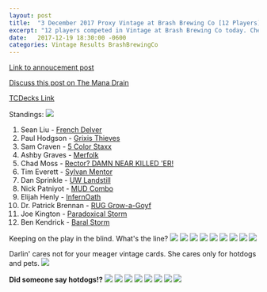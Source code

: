 ```yaml
---
layout: post
title:  "3 December 2017 Proxy Vintage at Brash Brewing Co [12 Players]"
excerpt: "12 players competed in Vintage at Brash Brewing Co today. Check out the results!"
date:   2017-12-19 18:30:00 -0600
categories: Vintage Results BrashBrewingCo
---
```


[Link to annoucement post](http://themanadrain.com/topic/1627/12-3-17-houston-tx-100-proxy-vintage-brash-brewing-co)

[Discuss this post on The Mana Drain](http://themanadrain.com/topic/1637/3-december-2017-proxy-vintage-brash-brewing-co-12-players)

[TCDecks Link](http://www.tcdecks.net/deck.php?id=25845)

Standings:
![](https://images.lonestarlhurgoyfs.com/2017/12/03/standings.jpg)

1. Sean Liu - [French Delver](https://images.lonestarlhurgoyfs.com/2017/12/03/deck-1.jpg)
2. Paul Hodgson - [Grixis Thieves](https://images.lonestarlhurgoyfs.com/2017/12/03/deck-2.jpg)
3. Sam Craven - [5 Color Staxx](https://images.lonestarlhurgoyfs.com/2017/12/03/deck-3.jpg)
4. Ashby Graves - [Merfolk](https://images.lonestarlhurgoyfs.com/2017/12/03/deck-4.jpg)
5. Chad Moss - [Rector? DAMN NEAR KILLED 'ER!](https://images.lonestarlhurgoyfs.com/2017/12/03/deck-5.jpg)
6. Tim Everett - [Sylvan Mentor](https://images.lonestarlhurgoyfs.com/2017/12/03/deck-6.jpg)
7. Dan Sprinkle - [UW Landstill](https://images.lonestarlhurgoyfs.com/2017/12/03/deck-7.jpg)
8. Nick Patniyot - [MUD Combo](https://images.lonestarlhurgoyfs.com/2017/12/03/deck-8.jpg)
9. Elijah Henly - [InfernOath](https://images.lonestarlhurgoyfs.com/2017/12/03/deck-9.jpg)
10. Dr. Patrick Brennan - [RUG Grow-a-Goyf](https://images.lonestarlhurgoyfs.com/2017/12/03/deck-10.jpg)
11. Joe Kington - [Paradoxical Storm](https://images.lonestarlhurgoyfs.com/2017/12/03/deck-11.jpg)
12. Ben Kendrick - [Baral Storm](https://images.lonestarlhurgoyfs.com/2017/12/03/deck-12.jpg)

Keeping on the play in the blind. What's the line?
![](https://images.lonestarlhurgoyfs.com/2017/12/03/1.jpg)
![](https://images.lonestarlhurgoyfs.com/2017/12/03/2.jpg)
![](https://images.lonestarlhurgoyfs.com/2017/12/03/3.jpg)
![](https://images.lonestarlhurgoyfs.com/2017/12/03/4.jpg)
![](https://images.lonestarlhurgoyfs.com/2017/12/03/5.jpg)
![](https://images.lonestarlhurgoyfs.com/2017/12/03/6.jpg)
![](https://images.lonestarlhurgoyfs.com/2017/12/03/7.jpg)
![](https://images.lonestarlhurgoyfs.com/2017/12/03/8.jpg)
![](https://images.lonestarlhurgoyfs.com/2017/12/03/9.jpg)

Darlin' cares not for your meager vintage cards. She cares only for hotdogs and pets.
![](https://images.lonestarlhurgoyfs.com/2017/12/03/10.jpg)

**Did someone say hotdogs!?**
![](https://images.lonestarlhurgoyfs.com/2017/12/03/11.jpg)
![](https://images.lonestarlhurgoyfs.com/2017/12/03/12.jpg)
![](https://images.lonestarlhurgoyfs.com/2017/12/03/13.jpg)
![](https://images.lonestarlhurgoyfs.com/2017/12/03/14.jpg)
![](https://images.lonestarlhurgoyfs.com/2017/12/03/15.jpg)
![](https://images.lonestarlhurgoyfs.com/2017/12/03/16.jpg)
![](https://images.lonestarlhurgoyfs.com/2017/12/03/17.jpg)
![](https://images.lonestarlhurgoyfs.com/2017/12/03/18.jpg)